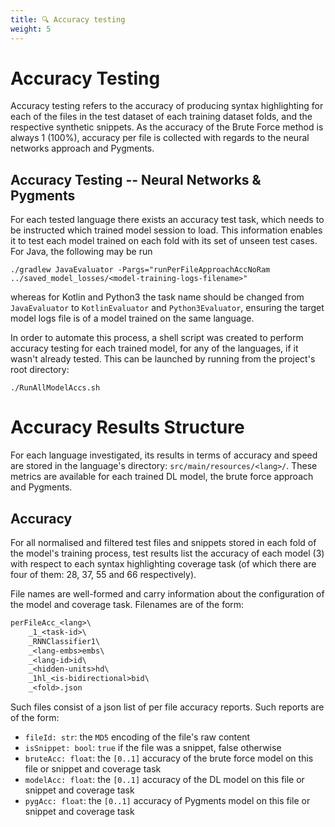 ```yaml
---
title: 🔍 Accuracy testing
weight: 5
---
```


# Accuracy Testing

Accuracy testing refers to the accuracy of producing syntax highlighting for each of
the files in the test dataset of each training dataset folds, and the respective
synthetic snippets. As the accuracy of the Brute Force method is always 1 (100%),
accuracy per file is collected with regards to the neural networks approach and Pygments.

## Accuracy Testing -- Neural Networks & Pygments

For each tested language there exists an accuracy test task, which needs to be instructed
which trained model session to load. This information enables it to test each model
trained on each fold with its set of unseen test cases. For Java, the following may be run

```shell
./gradlew JavaEvaluator -Pargs="runPerFileApproachAccNoRam ../saved_model_losses/<model-training-logs-filename>"
```

whereas for Kotlin and Python3 the task name should be changed from `JavaEvaluator` to
`KotlinEvaluator` and `Python3Evaluator`, ensuring the target model logs file
is of a model trained on the same language.

In order to automate this process, a shell script was created to perform accuracy testing
for each trained model, for any of the languages, if it wasn't already tested. This can be
launched by running from the project's root directory:

```shell
./RunAllModelAccs.sh
```

# Accuracy Results Structure

For each language investigated, its results in terms of accuracy and speed are stored in the language's directory: `src/main/resources/<lang>/`.
These metrics are available for each trained DL model, the brute force approach and Pygments.

## Accuracy

For all normalised and filtered test files and snippets stored in each fold of the model's training process, test results list the accuracy of each model (3) with respect to each syntax highlighting coverage task (of which there are four of them: 28, 37, 55 and 66 respectively).

File names are well-formed and carry information about the configuration of the model and coverage task.
Filenames are of the form:

```txt
perFileAcc_<lang>\
    _1_<task-id>\
    _RNNClassifier1\
    _<lang-embs>embs\
    _<lang-id>id\
    _<hidden-units>hd\
    _1hl_<is-bidirectional>bid\
    _<fold>.json
```

Such files consist of a json list of per file accuracy reports. Such reports are of the form:

- `fileId: str`: the `MD5` encoding of the file's raw content
- `isSnippet: bool`: `true` if the file was a snippet, false otherwise
- `bruteAcc: float`: the `[0..1]` accuracy of the brute force model on this file or snippet and coverage task
- `modelAcc: float`: the `[0..1]` accuracy of the DL model on this file or snippet and coverage task
- `pygAcc: float`: the `[0..1]` accuracy of Pygments model on this file or snippet and coverage task

